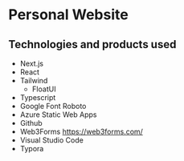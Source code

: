 # Personal Website

## Technologies and products used
- Next.js
- React
- Tailwind
  - FloatUI
- Typescript
- Google Font Roboto
- Azure Static Web Apps
- Github
- Web3Forms https://web3forms.com/
- Visual Studio Code
- Typora